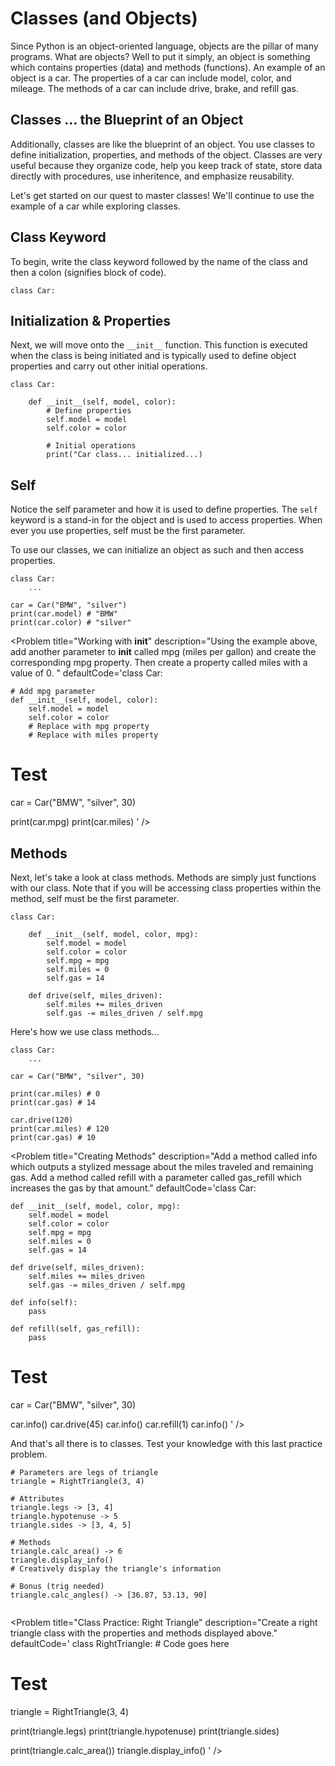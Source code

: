 # Classes (and Objects)
Since Python is an object-oriented language, objects are the pillar of many programs. What are objects? Well to put it simply, an object is something which contains properties (data) and methods (functions). An example of an object is a car. The properties of a car can include model, color, and mileage. The methods of a car can include drive, brake, and refill gas. 

## Classes ... the Blueprint of an Object
Additionally, classes are like the blueprint of an object. You use classes to define initialization, properties, and methods of the object. Classes are very useful because they organize code, help you keep track of state, store data directly with procedures, use inheritence, and emphasize reusability.

Let's get started on our quest to master classes! We'll continue to use the example of a car while exploring classes.

## Class Keyword
To begin, write the class keyword followed by the name of the class and then a colon (signifies block of code).

```
class Car:
```

## Initialization & Properties
Next, we will move onto the `__init__` function. This function is executed when the class is being initiated and is typically used to define object properties and carry out other initial operations.

```
class Car:

    def __init__(self, model, color):
        # Define properties
        self.model = model
        self.color = color

        # Initial operations
        print("Car class... initialized...)
```

## Self
Notice the self parameter and how it is used to define properties. The `self` keyword is a stand-in for the object and is used to access properties. When ever you use properties, self must be the first parameter.

To use our classes, we can initialize an object as such and then access properties.

```
class Car:
    ...

car = Car("BMW", "silver")
print(car.model) # "BMW"
print(car.color) # "silver"
```

<Problem
    title="Working with __init__"
    description="Using the example above, add another parameter to __init__ called mpg (miles per gallon) and create the corresponding mpg property. Then create a property called miles with a value of 0.
    "
    defaultCode='class Car:

    # Add mpg parameter
    def __init__(self, model, color):
        self.model = model
        self.color = color
        # Replace with mpg property
        # Replace with miles property

# Test
car = Car("BMW", "silver", 30)

print(car.mpg)
print(car.miles)
'
/>

## Methods
Next, let's take a look at class methods. Methods are simply just functions with our class. Note that if you will be accessing class properties within the method, self must be the first parameter.

```
class Car:

    def __init__(self, model, color, mpg):
        self.model = model
        self.color = color
        self.mpg = mpg
        self.miles = 0
        self.gas = 14

    def drive(self, miles_driven):
        self.miles += miles_driven
        self.gas -= miles_driven / self.mpg
```

Here's how we use class methods...

```
class Car:
    ...

car = Car("BMW", "silver", 30)

print(car.miles) # 0
print(car.gas) # 14

car.drive(120) 
print(car.miles) # 120
print(car.gas) # 10
```

<Problem
    title="Creating Methods"
    description="Add a method called info which outputs a stylized message about the miles traveled and remaining gas. Add a method called refill with a parameter called gas_refill which increases the gas by that amount."
    defaultCode='class Car:

    def __init__(self, model, color, mpg):
        self.model = model
        self.color = color
        self.mpg = mpg
        self.miles = 0
        self.gas = 14

    def drive(self, miles_driven):
        self.miles += miles_driven
        self.gas -= miles_driven / self.mpg

    def info(self):
        pass

    def refill(self, gas_refill):
        pass

# Test
car = Car("BMW", "silver", 30)

car.info()
car.drive(45)
car.info()
car.refill(1)
car.info()
'
/>

And that's all there is to classes. Test your knowledge with this last practice problem.

```
# Parameters are legs of triangle
triangle = RightTriangle(3, 4)

# Attributes
triangle.legs -> [3, 4]
triangle.hypotenuse -> 5
triangle.sides -> [3, 4, 5]

# Methods 
triangle.calc_area() -> 6
triangle.display_info() 
# Creatively display the triangle's information

# Bonus (trig needed)
triangle.calc_angles() -> [36.87, 53.13, 90]
                                                                         
```

<Problem
    title="Class Practice: Right Triangle"
    description="Create a right triangle class with the properties and methods displayed above."
    defaultCode='
class RightTriangle:
    # Code goes here

# Test
triangle = RightTriangle(3, 4)

print(triangle.legs)
print(triangle.hypotenuse)
print(triangle.sides)

print(triangle.calc_area())
triangle.display_info()
'
/>